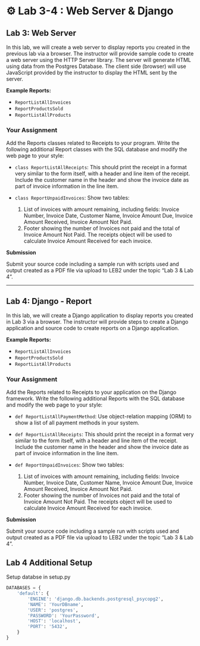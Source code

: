# ⚙️ Lab 3-4 : Web Server & Django

## Lab 3: Web Server

In this lab, we will create a web server to display reports you created in the previous lab via a browser. The instructor will provide sample code to create a web server using the HTTP Server library. The server will generate HTML using data from the Postgres Database. The client side (browser) will use JavaScript provided by the instructor to display the HTML sent by the server. 

**Example Reports:**
- `ReportListAllInvoices`
- `ReportProductsSold`
- `ReportListAllProducts`

### Your Assignment

Add the Reports classes related to Receipts to your program. Write the following additional Report classes with the SQL database and modify the web page to your style:

- `class ReportListAllReceipts`: This should print the receipt in a format very similar to the form itself, with a header and line item of the receipt. Include the customer name in the header and show the invoice date as part of invoice information in the line item.
  
- `class ReportUnpaidInvoices`: Show two tables:
  1. List of invoices with amount remaining, including fields: Invoice Number, Invoice Date, Customer Name, Invoice Amount Due, Invoice Amount Received, Invoice Amount Not Paid.
  2. Footer showing the number of Invoices not paid and the total of Invoice Amount Not Paid. The receipts object will be used to calculate Invoice Amount Received for each invoice.

**Submission**

Submit your source code including a sample run with scripts used and output created as a PDF file via upload to LEB2 under the topic “Lab 3 & Lab 4”.

---

## Lab 4: Django - Report

In this lab, we will create a Django application to display reports you created in Lab 3 via a browser. The instructor will provide steps to create a Django application and source code to create reports on a Django application.

**Example Reports:**
- `ReportListAllInvoices`
- `ReportProductsSold`
- `ReportListAllProducts`

### Your Assignment

Add the Reports related to Receipts to your application on the Django framework. Write the following additional Reports with the SQL database and modify the web page to your style:

- `def ReportListAllPaymentMethod`: Use object-relation mapping (ORM) to show a list of all payment methods in your system.

- `def ReportListAllReceipts`: This should print the receipt in a format very similar to the form itself, with a header and line item of the receipt. Include the customer name in the header and show the invoice date as part of invoice information in the line item.

- `def ReportUnpaidInvoices`: Show two tables:
  1. List of invoices with amount remaining, including fields: Invoice Number, Invoice Date, Customer Name, Invoice Amount Due, Invoice Amount Received, Invoice Amount Not Paid.
  2. Footer showing the number of Invoices not paid and the total of Invoice Amount Not Paid. The receipts object will be used to calculate Invoice Amount Received for each invoice.

**Submission**

Submit your source code including a sample run with scripts used and output created as a PDF file via upload to LEB2 under the topic “Lab 3 & Lab 4”.


## Lab 4 Additional Setup

Setup databse in setup.py
```python
DATABASES = {
    'default': {
        'ENGINE': 'django.db.backends.postgresql_psycopg2',
        'NAME': 'YourDBname',
        'USER': 'postgres',
        'PASSWORD': 'YourPassword',
        'HOST': 'localhost',
        'PORT': '5432',
    }
}
```
